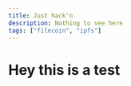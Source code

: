 ```yaml
---
title: Just hack'n
description: Nothing to see here
tags: ["filecoin", "ipfs"]
---
```


# Hey this is a test
